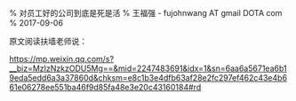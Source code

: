 % 对员工好的公司到底是死是活
% 王福强 - fujohnwang AT gmail DOTA com
% 2017-09-06



原文阅读扶墙老师说：

<https://mp.weixin.qq.com/s?__biz=MzIzNzkzODU5Mg==&mid=2247483691&idx=1&sn=6aa6a5671ea6b19eda5edd6a3a37860d&chksm=e8c1b3e4dfb63af28e2fc297ef462c43e4b661e06278ee551ba46f9d85fa48e3e20c43160184#rd>



